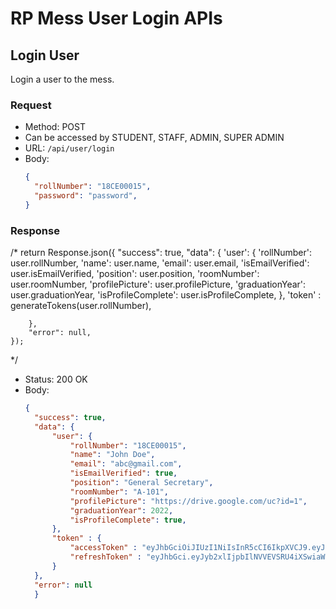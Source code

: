 # RP Mess User Login APIs

## Login User

Login a user to the mess.

### Request

- Method: POST
- Can be accessed by STUDENT, STAFF, ADMIN, SUPER ADMIN
- URL: `/api/user/login`
- Body:
  ```json
  {
    "rollNumber": "18CE00015",
    "password": "password",
  }
  ```

### Response

/*
    return Response.json({
        "success": true,
        "data": {
            'user': {
                'rollNumber': user.rollNumber,
                'name': user.name,
                'email': user.email,
                'isEmailVerified': user.isEmailVerified,
                'position': user.position,
                'roomNumber': user.roomNumber,
                'profilePicture': user.profilePicture,
                'graduationYear': user.graduationYear,
                'isProfileComplete': user.isProfileComplete,
            },
            'token' : generateTokens(user.rollNumber),

        },
        "error": null,
    });
*/

- Status: 200 OK
- Body:
  ```json
  {
    "success": true,
    "data": {
        "user": {
            "rollNumber": "18CE00015",
            "name": "John Doe",
            "email": "abc@gmail.com",
            "isEmailVerified": true,
            "position": "General Secretary",
            "roomNumber": "A-101",
            "profilePicture": "https://drive.google.com/uc?id=1",
            "graduationYear": 2022,
            "isProfileComplete": true,
        },
        "token" : {
            "accessToken" : "eyJhbGciOiJIUzI1NiIsInR5cCI6IkpXVCJ9.eyJyb2xlIjpbIlNVVEVSRU4iXSwiaWF0IjoxNjA0NzYwNjYzLCJleHAiOjE2MDQ3NjA3NjN9.1",
            "refreshToken" : "eyJhbGci.eyJyb2xlIjpbIlNVVEVSRU4iXSwiaWF0IjoxNjA0NzYwNjYzLCJleHAiOjE2MDQ3NjA3NjN9.1",
        }
    },
    "error": null
    }
    ```

    